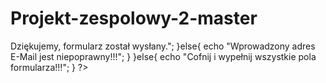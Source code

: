 # Projekt-zespolowy-2-master

<?php
	/*sprawdzenie wypełnienia wszystkich pól*/
	}elseif(!empty($_POST['imienazwisko']) && !empty($_POST['email']) && !empty($_POST['trescwiadomosci'])){
	/* Funkcja sprawdzaj±ca poprawno¶ć E-Maila */
	function SprawdzEmail($email) {
	$pattern = '/^(?!(?:(?:\\x22?\\x5C[\\x00-\\x7E]\\x22?)|(?:\\x22?[^\\x5C\\x22]\\x22?)){255,})(?!(?:(?:\\x22?\\x5C[\\x00-\\x7E]\\x22?)|(?:\\x22?[^\\x5C\\x22]\\x22?)){65,}@)(?:(?:[\\x21\\x23-\\x27\\x2A\\x2B\\x2D\\x2F-\\x39\\x3D\\x3F\\x5E-\\x7E]+)|(?:\\x22(?:[\\x01-\\x08\\x0B\\x0C\\x0E-\\x1F\\x21\\x23-\\x5B\\x5D-\\x7F]|(?:\\x5C[\\x00-\\x7F]))*\\x22))(?:\\.(?:(?:[\\x21\\x23-\\x27\\x2A\\x2B\\x2D\\x2F-\\x39\\x3D\\x3F\\x5E-\\x7E]+)|(?:\\x22(?:[\\x01-\\x08\\x0B\\x0C\\x0E-\\x1F\\x21\\x23-\\x5B\\x5D-\\x7F]|(?:\\x5C[\\x00-\\x7F]))*\\x22)))*@(?:(?:(?!.*[^.]{64,})(?:(?:(?:xn--)?[a-z0-9]+(?:-+[a-z0-9]+)*\\.){1,126}){1,}(?:(?:[a-z][a-z0-9]*)|(?:(?:xn--)[a-z0-9]+))(?:-+[a-z0-9]+)*)|(?:\\[(?:(?:IPv6:(?:(?:[a-f0-9]{1,4}(?::[a-f0-9]{1,4}){7})|(?:(?!(?:.*[a-f0-9][:\\]]){7,})(?:[a-f0-9]{1,4}(?::[a-f0-9]{1,4}){0,5})?::(?:[a-f0-9]{1,4}(?::[a-f0-9]{1,4}){0,5})?)))|(?:(?:IPv6:(?:(?:[a-f0-9]{1,4}(?::[a-f0-9]{1,4}){5}:)|(?:(?!(?:.*[a-f0-9]:){5,})(?:[a-f0-9]{1,4}(?::[a-f0-9]{1,4}){0,3})?::(?:[a-f0-9]{1,4}(?::[a-f0-9]{1,4}){0,3}:)?)))?(?:(?:25[0-5])|(?:2[0-4][0-9])|(?:1[0-9]{2})|(?:[1-9]?[0-9]))(?:\\.(?:(?:25[0-5])|(?:2[0-4][0-9])|(?:1[0-9]{2})|(?:[1-9]?[0-9]))){3}))\\]))$/iD';
/*	if (preg_match("^[_.0-9a-z-]+@([0-9a-z][0-9a-z-]+.)+[a-z]{2,4}$" , $email)){*/

	if (preg_match($pattern, $email) === 1){
	return true;
	}
	
	return false;
	}
	if(SprawdzEmail($_POST['email'])){
	/* Tworzymy szkielet wysyłanej wiadomo¶ci */
	$adresemail='jak-cos@wp.pl'; /* Wpisz swój adres e-mail */
	/* Wybierz kodowanie znaków usuwaj±c // */
	$charset = 'iso-8859-2';
	//$charset = 'utf-8';
	$wiadomosc="Od: $_POST[imienazwisko] ($_POST[email])\n\n$_POST[trescwiadomosci]";
	$nadawca="From: $_POST[email]";
	@mail($adresemail, "Formularz kontaktowy z MOja strona", "$wiadomosc", "$nadawca");
	echo "<span style=\"color: #00D800; font-weight: bold; \">Dziękujemy, formularz został wysłany.</span>";
	}else{ echo "<span style=\"color: #FF0000; text-align: center; font-weight: bold;\">Wprowadzony adres E-Mail jest niepoprawny!!!</span>"; }
	}else{ echo "<span style=\"color: #FF0000; text-align: center; font-weight: bold;\">Cofnij i wypełnij wszystkie pola formularza!!!</span>"; }
	?>
